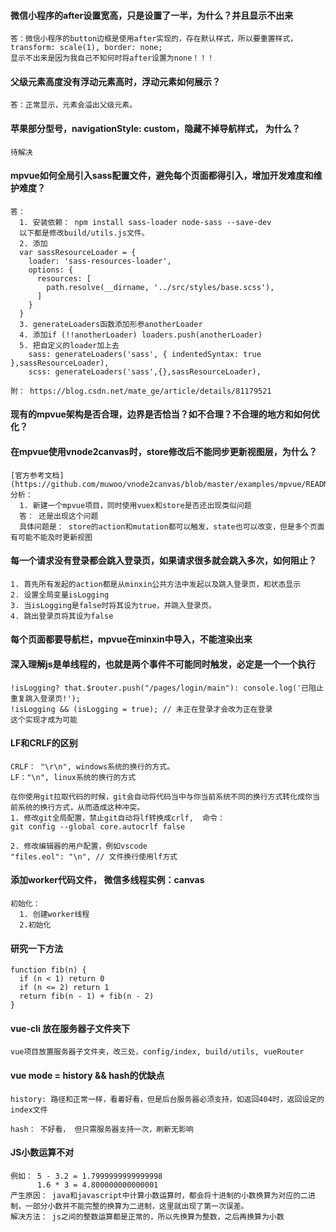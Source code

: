 #### 微信小程序的after设置宽高，只是设置了一半，为什么？并且显示不出来

    答：微信小程序的button边框是使用after实现的，存在默认样式，所以要重置样式，transform: scale(1), border: none;
    显示不出来是因为我自己不知何时将after设置为none！！！

#### 父级元素高度没有浮动元素高时，浮动元素如何展示？

    答：正常显示，元素会溢出父级元素。


#### 苹果部分型号，navigationStyle: custom，隐藏不掉导航样式， 为什么？

    待解决


#### mpvue如何全局引入sass配置文件，避免每个页面都得引入，增加开发难度和维护难度？

    答：
      1. 安装依赖： npm install sass-loader node-sass --save-dev 
      以下都是修改build/utils.js文件。
      2. 添加
      var sassResourceLoader = {
        loader: 'sass-resources-loader',
        options: {
          resources: [
            path.resolve(__dirname, '../src/styles/base.scss'),
          ]
        }
      }
      3. generateLoaders函数添加形参anotherLoader
      4. 添加if (!!anotherLoader) loaders.push(anotherLoader)
      5. 把自定义的loader加上去
        sass: generateLoaders('sass', { indentedSyntax: true },sassResourceLoader),
        scss: generateLoaders('sass',{},sassResourceLoader),

    附： https://blog.csdn.net/mate_ge/article/details/81179521


#### 现有的mpvue架构是否合理，边界是否恰当？如不合理？不合理的地方和如何优化？




#### 在mpvue使用vnode2canvas时，store修改后不能同步更新视图层，为什么？

    [官方参考文档](https://github.com/muwoo/vnode2canvas/blob/master/examples/mpvue/README.md)  
    分析： 
      1. 新建一个mpvue项目，同时使用vuex和store是否还出现类似问题  
      答： 还是出现这个问题
      具体问题是： store的action和mutation都可以触发，state也可以改变，但是多个页面有可能不能及时更新视图


#### 每一个请求没有登录都会跳入登录页，如果请求很多就会跳入多次，如何阻止？

    1. 首先所有发起的action都是从minxin公共方法中发起以及跳入登录页，和状态显示 
    2. 设置全局变量isLogging 
    3. 当isLogging是false时将其设为true，并跳入登录页。 
    4. 跳出登录页将其设为false

#### 每个页面都要导航栏，mpvue在minxin中导入，不能渲染出来



#### 深入理解js是单线程的，也就是两个事件不可能同时触发，必定是一个一个执行

    !isLogging? that.$router.push("/pages/login/main"): console.log('已阻止重复跳入登录页!');
    !isLogging && (isLogging = true); // 未正在登录才会改为正在登录
    这个实现才成为可能

#### LF和CRLF的区别

    CRLF： "\r\n", windows系统的换行的方式。
    LF："\n", linux系统的换行的方式

    在你使用git拉取代码的时候，git会自动将代码当中与你当前系统不同的换行方式转化成你当前系统的换行方式，从而造成这种冲突。 
    1. 修改git全局配置，禁止git自动将lf转换成crlf,  命令： 
    git config --global core.autocrlf false

    2. 修改编辑器的用户配置，例如vscode 
    "files.eol": "\n", // 文件换行使用lf方式

#### 添加worker代码文件， 微信多线程实例：canvas
    初始化：
      1. 创建worker线程
      2.初始化



#### 研究一下方法
    function fib(n) {
      if (n < 1) return 0
      if (n <= 2) return 1
      return fib(n - 1) + fib(n - 2)
    }

#### vue-cli 放在服务器子文件夹下

    vue项目放置服务器子文件夹，改三处，config/index, build/utils, vueRouter

#### vue mode = history && hash的优缺点

    history: 路径和正常一样，看着好看，但是后台服务器必须支持，如返回404时，返回设定的index文件

    hash： 不好看， 但只需服务器支持一次，刷新无影响

#### JS小数运算不对

    例如： 5 - 3.2 = 1.7999999999999998
          1.6 * 3 = 4.800000000000001
    产生原因： java和javascript中计算小数运算时，都会将十进制的小数换算为对应的二进制，一部分小数并不能完整的换算为二进制，这里就出现了第一次误差。
    解决方法： js之间的整数运算都是正常的，所以先换算为整数，之后再换算为小数


